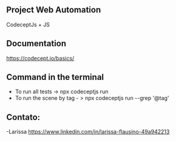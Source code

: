 ## Project Web Automation 
CodeceptJs + JS

## Documentation
https://codecept.io/basics/

## Command in the terminal
- To run all tests -> npx codeceptjs run
- To run the scene by tag - > npx codeceptjs run --grep '@tag'

## Contato:
-Larissa 
https://www.linkedin.com/in/larissa-flausino-49a942213
